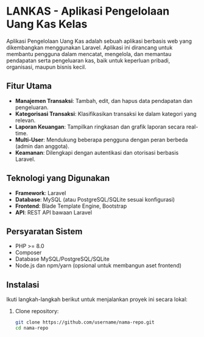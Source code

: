 # LANKAS - Aplikasi Pengelolaan Uang Kas Kelas

Aplikasi Pengelolaan Uang Kas adalah sebuah aplikasi berbasis web yang dikembangkan menggunakan Laravel. Aplikasi ini dirancang untuk membantu pengguna dalam mencatat, mengelola, dan memantau pendapatan serta pengeluaran kas, baik untuk keperluan pribadi, organisasi, maupun bisnis kecil.

## Fitur Utama

- **Manajemen Transaksi**: Tambah, edit, dan hapus data pendapatan dan pengeluaran.
- **Kategorisasi Transaksi**: Klasifikasikan transaksi ke dalam kategori yang relevan.
- **Laporan Keuangan**: Tampilkan ringkasan dan grafik laporan secara real-time.
- **Multi-User**: Mendukung beberapa pengguna dengan peran berbeda (admin dan anggota).
- **Keamanan**: Dilengkapi dengan autentikasi dan otorisasi berbasis Laravel.

## Teknologi yang Digunakan

- **Framework**: Laravel
- **Database**: MySQL (atau PostgreSQL/SQLite sesuai konfigurasi)
- **Frontend**: Blade Template Engine, Bootstrap
- **API**: REST API bawaan Laravel

## Persyaratan Sistem

- PHP >= 8.0
- Composer
- Database MySQL/PostgreSQL/SQLite
- Node.js dan npm/yarn (opsional untuk membangun aset frontend)

## Instalasi

Ikuti langkah-langkah berikut untuk menjalankan proyek ini secara lokal:

1. Clone repository:
   ```bash
   git clone https://github.com/username/nama-repo.git
   cd nama-repo

